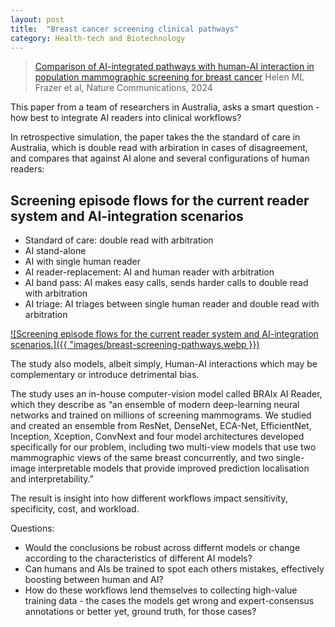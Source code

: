 ```yaml
---
layout: post
title:  "Breast cancer screening clinical pathways"
category: Health-tech and Biotechnology
---
```


> [Comparison of AI-integrated pathways with human-AI interaction in population mammographic screening for breast cancer][1]
> Helen ML Frazer et al, Nature Communications, 2024

This paper from a team of researchers in Australia, asks a smart question - how best to integrate AI readers into clinical workflows?

In retrospective simulation, the paper takes the the standard of care in Australia, which is double read with arbiration in cases of disagreement, and compares that against AI alone and several configurations of human readers:

## Screening episode flows for the current reader system and AI-integration scenarios

- Standard of care: double read with arbitration
- AI stand-alone
- AI with single human reader
- AI reader-replacement: AI and human reader with arbitration
- AI band pass: AI makes easy calls, sends harder calls to double read with arbitration
- AI triage: AI triages between single human reader and double read with arbitration

[![Screening episode flows for the current reader system and AI-integration scenarios.]({{ "images/breast-screening-pathways.webp }})](https://www.nature.com/articles/s41467-024-51725-8/figures/1)

The study also models, albeit simply, Human-AI interactions which may be complementary or introduce detrimental bias.

The study uses an in-house computer-vision model called BRAIx AI Reader, which they describe as “an ensemble of modern deep-learning neural networks and trained on millions of screening mammograms. We studied and created an ensemble from ResNet, DenseNet, ECA-Net, EfficientNet, Inception, Xception, ConvNext and four model architectures developed specifically for our problem, including two multi-view models that use two mammographic views of the same breast concurrently, and two single-image interpretable models that provide improved prediction localisation and interpretability.”

The result is insight into how different workflows impact sensitivity, specificity, cost, and workload.

Questions:

- Would the conclusions be robust across differnt models or change according to the characteristics of different AI models?
- Can humans and AIs be trained to spot each others mistakes, effectively boosting between human and AI?
- How do these workflows lend themselves to collecting high-value training data - the cases the models get wrong and expert-consensus annotations or better yet, ground truth, for those cases?

[1]: https://www.nature.com/articles/s41467-024-51725-8
